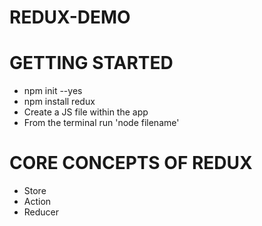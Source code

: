 # REDUX-DEMO

# GETTING STARTED
- npm init --yes
- npm install redux
- Create a JS file within the app
- From the terminal run 'node filename'

# CORE CONCEPTS OF REDUX
- Store
- Action
- Reducer